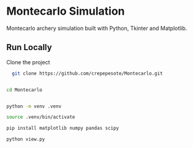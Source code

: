 # Montecarlo Simulation

Montecarlo archery simulation built with Python, Tkinter and Matplotlib.


## Run Locally

Clone the project

```bash
  git clone https://github.com/crepepesote/Montecarlo.git


cd Montecarlo


python -m venv .venv

source .venv/bin/activate

pip install matplotlib numpy pandas scipy

python view.py
